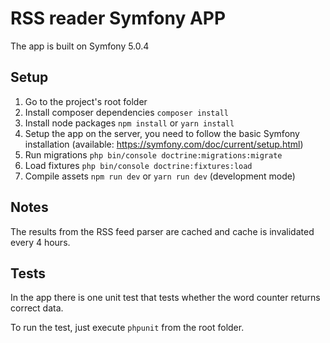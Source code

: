 # RSS reader Symfony APP

The app is built on Symfony 5.0.4

## Setup

1. Go to the project's root folder
2. Install composer dependencies ```composer install```
3. Install node packages ```npm install``` or ```yarn install```
4. Setup the app on the server, you need to follow the basic Symfony installation (available: https://symfony.com/doc/current/setup.html)
5. Run migrations ```php bin/console doctrine:migrations:migrate```
6. Load fixtures ```php bin/console doctrine:fixtures:load```
7. Compile assets ```npm run dev``` or ```yarn run dev``` (development mode)

## Notes

The results from the RSS feed parser are cached and cache is invalidated every 4 hours.

## Tests

In the app there is one unit test that tests whether the word counter returns correct data.

To run the test, just execute ```phpunit``` from the root folder.
